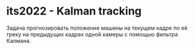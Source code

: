# its2022 - Kalman tracking
Задача прогнозировать положение машины на текущем кадре по её треку на предыдущих кадрах одной камеры с помощью фильтра Калмана.